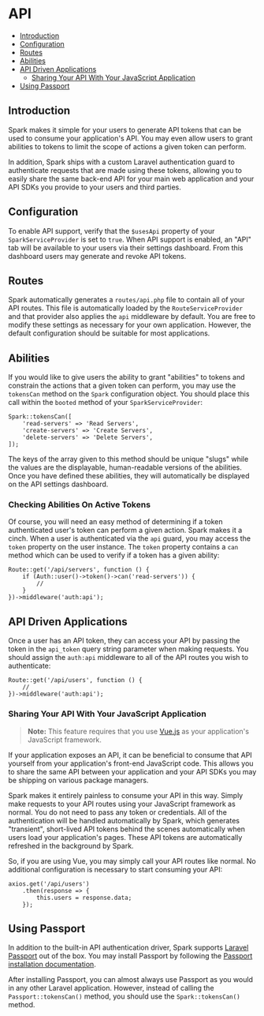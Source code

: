 # API

- [Introduction](#introduction)
- [Configuration](#configuration)
- [Routes](#routes)
- [Abilities](#abilities)
- [API Driven Applications](#api-driven-applications)
    - [Sharing Your API With Your JavaScript Application](#sharing-your-api)
- [Using Passport](#using-passport)

<a name="introduction"></a>
## Introduction

Spark makes it simple for your users to generate API tokens that can be used to consume your application's API. You may even allow users to grant abilities to tokens to limit the scope of actions a given token can perform.

In addition, Spark ships with a custom Laravel authentication guard to authenticate requests that are made using these tokens, allowing you to easily share the same back-end API for your main web application and your API SDKs you provide to your users and third parties.

<a name="configuration"></a>
## Configuration

To enable API support, verify that the `$usesApi` property of your `SparkServiceProvider` is set to `true`. When API support is enabled, an "API" tab will be available to your users via their settings dashboard. From this dashboard users may generate and revoke API tokens.

<a name="routes"></a>
## Routes

Spark automatically generates a `routes/api.php` file to contain all of your API routes. This file is automatically loaded by the `RouteServiceProvider` and that provider also applies the `api` middleware by default. You are free to modify these settings as necessary for your own application. However, the default configuration should be suitable for most applications.

<a name="abilities"></a>
## Abilities

If you would like to give users the ability to grant "abilities" to tokens and constrain the actions that a given token can perform, you may use the `tokensCan` method on the `Spark` configuration object. You should place this call within the `booted` method of your `SparkServiceProvider`:

    Spark::tokensCan([
        'read-servers' => 'Read Servers',
        'create-servers' => 'Create Servers',
        'delete-servers' => 'Delete Servers',
    ]);

The keys of the array given to this method should be unique "slugs" while the values are the displayable, human-readable versions of the abilities. Once you have defined these abilities, they will automatically be displayed on the API settings dashboard.

### Checking Abilities On Active Tokens

Of course, you will need an easy method of determining if a token authenticated user's token can perform a given action. Spark makes it a cinch. When a user is authenticated via the `api` guard, you may access the `token` property on the user instance. The `token` property contains a `can` method which can be used to verify if a token has a given ability:

    Route::get('/api/servers', function () {
        if (Auth::user()->token()->can('read-servers')) {
            //
        }
    })->middleware('auth:api');

<a name="api-driven-applications"></a>
## API Driven Applications

Once a user has an API token, they can access your API by passing the token in the `api_token` query string parameter when making requests. You should assign the `auth:api` middleware to all of the API routes you wish to authenticate:

    Route::get('/api/users', function () {
        //
    })->middleware('auth:api');

<a name="sharing-your-api"></a>
### Sharing Your API With Your JavaScript Application

> **Note:** This feature requires that you use [Vue.js](https://vuejs.org) as your application's JavaScript framework.

If your application exposes an API, it can be beneficial to consume that API yourself from your application's front-end JavaScript code. This allows you to share the same API between your application and your API SDKs you may be shipping on various package managers.

Spark makes it entirely painless to consume your API in this way. Simply make requests to your API routes using your JavaScript framework as normal. You do not need to pass any token or credentials. All of the authentication will be handled automatically by Spark, which generates "transient", short-lived API tokens behind the scenes automatically when users load your application's pages. These API tokens are automatically refreshed in the background by Spark.

So, if you are using Vue, you may simply call your API routes like normal. No additional configuration is necessary to start consuming your API:

    axios.get('/api/users')
        .then(response => {
            this.users = response.data;
        });


<a name="using-passport"></a>
## Using Passport

In addition to the built-in API authentication driver, Spark supports [Laravel Passport](https://laravel.com/docs/5.5/passport) out of the box. You may install Passport by following the [Passport installation documentation](https://laravel.com/docs/5.5/passport).

After installing Passport, you can almost always use Passport as you would in any other Laravel application. However, instead of calling the `Passport::tokensCan()` method, you should use the `Spark::tokensCan()` method.
